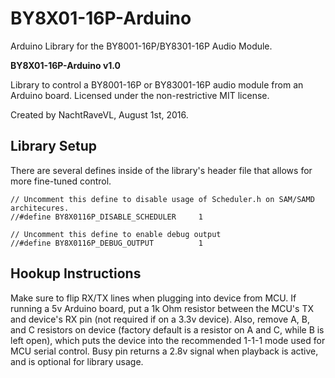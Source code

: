 # BY8X01-16P-Arduino
Arduino Library for the BY8001-16P/BY8301-16P Audio Module.

**BY8X01-16P-Arduino v1.0**

Library to control a BY8001-16P or BY83001-16P audio module from an Arduino board. 
Licensed under the non-restrictive MIT license.

Created by NachtRaveVL, August 1st, 2016.

## Library Setup

There are several defines inside of the library's header file that allows for more fine-tuned control.

```Arduino
// Uncomment this define to disable usage of Scheduler.h on SAM/SAMD architecures.
//#define BY8X0116P_DISABLE_SCHEDULER     1

// Uncomment this define to enable debug output
//#define BY8X0116P_DEBUG_OUTPUT          1
```

## Hookup Instructions

Make sure to flip RX/TX lines when plugging into device from MCU. If running a 5v Arduino board, put a 1k Ohm resistor between the MCU's TX and device's RX pin (not required if on a 3.3v device). Also, remove A, B, and C resistors on device (factory default is a resistor on A and C, while B is left open), which puts the device into the recommended 1-1-1 mode used for MCU serial control. Busy pin returns a 2.8v signal when playback is active, and is optional for library usage.
